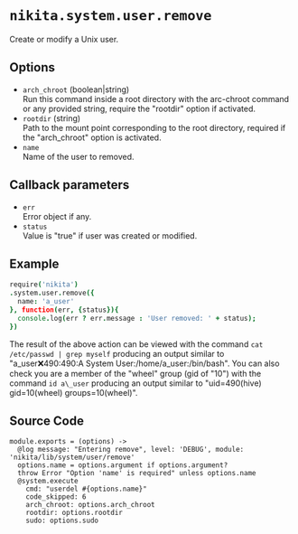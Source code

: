 
# `nikita.system.user.remove`

Create or modify a Unix user.

## Options

* `arch_chroot` (boolean|string)   
  Run this command inside a root directory with the arc-chroot command or any
  provided string, require the "rootdir" option if activated.
* `rootdir` (string)   
  Path to the mount point corresponding to the root directory, required if
  the "arch_chroot" option is activated.
* `name`   
  Name of the user to removed.

## Callback parameters

* `err`   
  Error object if any.
* `status`   
  Value is "true" if user was created or modified.

## Example

```coffee
require('nikita')
.system.user.remove({
  name: 'a_user'
}, function(err, {status}){
  console.log(err ? err.message : 'User removed: ' + status);
})
```

The result of the above action can be viewed with the command
`cat /etc/passwd | grep myself` producing an output similar to
"a\_user:x:490:490:A System User:/home/a\_user:/bin/bash". You can also check
you are a member of the "wheel" group (gid of "10") with the command
`id a\_user` producing an output similar to 
"uid=490(hive) gid=10(wheel) groups=10(wheel)".

## Source Code

    module.exports = (options) ->
      @log message: "Entering remove", level: 'DEBUG', module: 'nikita/lib/system/user/remove'
      options.name = options.argument if options.argument?
      throw Error "Option 'name' is required" unless options.name
      @system.execute
        cmd: "userdel #{options.name}"
        code_skipped: 6
        arch_chroot: options.arch_chroot
        rootdir: options.rootdir
        sudo: options.sudo
